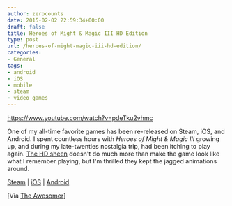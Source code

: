 ```yaml
---
author: zerocounts
date: 2015-02-02 22:59:34+00:00
draft: false
title: Heroes of Might & Magic III HD Edition
type: post
url: /heroes-of-might-magic-iii-hd-edition/
categories:
- General
tags:
- android
- iOS
- mobile
- steam
- video games
---
```


<https://www.youtube.com/watch?v=pdeTku2vhmc>

One of my all-time favorite games has been re-released on Steam, iOS, and Android. I spent countless hours with _Heroes of Might & Magic III_ growing up, and during my late-twenties nostalgia trip, had been itching to play again. [The HD sheen](https://www.youtube.com/watch?v=3SoRwAHMQ-Y) doesn't do much more than make the game look like what I remember playing, but I'm thrilled they kept the jagged animations around.

[Steam](http://store.steampowered.com/app/297000/) | [iOS](https://itunes.apple.com/us/app/heroes-might-magic-iii-hd/id882687823?mt=8) | [Android](https://play.google.com/store/apps/details?id=com.ubisoft.mightandmagic.heroesiii)

[Via [The Awesomer](http://theawesomer.com/heroes-of-might-magic-3-hd/307624/)]
